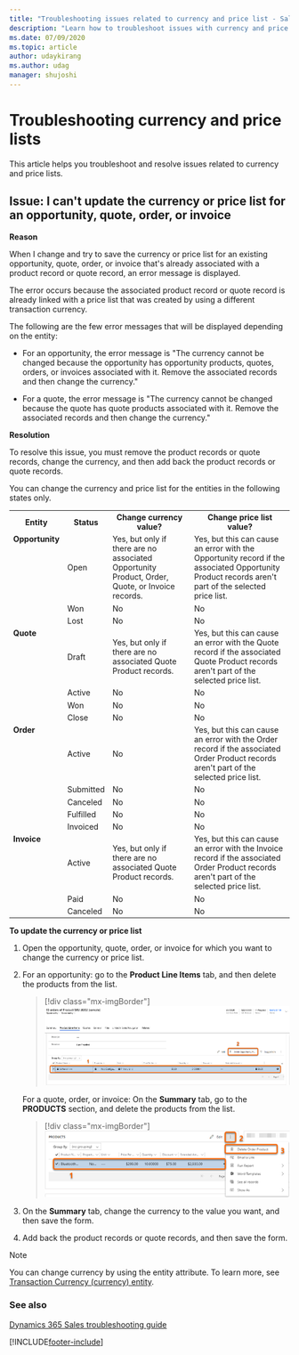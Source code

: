 ```yaml
---
title: "Troubleshooting issues related to currency and price list - Sales Enterprise | MicrosoftDocs"
description: "Learn how to troubleshoot issues with currency and price list in Dynamics 365 Sales."
ms.date: 07/09/2020
ms.topic: article
author: udaykirang
ms.author: udag
manager: shujoshi
---
```


# Troubleshooting currency and price lists

This article helps you troubleshoot and resolve issues related to currency and price lists.

<a name="update_currency_existing-oqoi"> </a>
## Issue: I can't update the currency or price list for an opportunity, quote, order, or invoice

**Reason**

When I change and try to save the currency or price list for an existing opportunity, quote, order, or invoice that's already associated with a product record or quote record, an error message is displayed.

The error occurs because the associated product record or quote record is already linked with a price list that was created by using a different transaction currency.

The following are the few error messages that will be displayed depending on the entity:

- For an opportunity, the error message is "The currency cannot be changed because the opportunity has opportunity products, quotes, orders, or invoices associated with it. Remove the associated records and then change the currency."

- For a quote, the error message is "The currency cannot be changed because the quote has quote products associated with it. Remove the associated records and then change the currency."

**Resolution**

To resolve this issue, you must remove the product records or quote records, change the currency, and then add back the product records or quote records.

You can change the currency and price list for the entities in the following states only.


<table>
<tr><th>Entity</th><th>Status</th><th>Change currency value?</th><th>Change price list value?</th></tr>
<tr><td valign="top" rowspan="3"><b>Opportunity</b></td><td>Open</td><td>Yes, but only if there are no associated Opportunity Product, Order, Quote, or Invoice records.</td><td>Yes, but this can cause an error with the Opportunity record if the associated Opportunity Product records aren't part of the selected price list.</td></tr>
<tr><td>Won</td><td>No</td><td>No</td></tr>
<tr><td>Lost</td><td>No</td><td>No</td></tr>
<tr><td valign="top" rowspan="4"><b>Quote</b></td><td>Draft</td><td>Yes, but only if there are no associated Quote Product records. </td><td>Yes, but this can cause an error with the Quote record if the associated Quote Product records aren't part of the selected price list.</td></tr>
<tr><td>Active</td><td>No</td><td>No</td></tr>
<tr><td>Won</td><td>No</td><td>No</td></tr>
<tr><td>Close</td><td>No</td><td>No</td></tr>
<tr><td valign="top" rowspan="5"><b>Order</b></td><td>Active</td><td>No </td><td>Yes, but this can cause an error with the Order record if the associated Order Product records<!--Edit okay?--> aren't part of the selected price list. </td></tr>
<tr><td>Submitted</td><td>No</td><td>No</td></tr>
<tr><td>Canceled</td><td>No</td><td>No</td></tr>
<tr><td>Fulfilled</td><td>No</td><td>No</td></tr>
<tr><td>Invoiced</td><td>No</td><td>No</td></tr>
<tr><td valign="top" rowspan="3"><b>Invoice</b></td><td>Active</td><td>Yes, but only if there are no associated Quote Product records. </td><td>Yes, but this can cause an error with the Invoice record if the associated Order Product records aren't part of the selected price list.</td></tr>
<tr><td>Paid</td><td>No</td><td>No</td></tr>
<tr><td>Canceled</td><td>No</td><td>No</td></tr>
</table>

**To update the currency or price list**

1. Open the opportunity, quote, order, or invoice for which you want to change the currency or price list.

2. For an opportunity: go to the **Product Line Items** tab, and then delete the products from the list.

    > [!div class="mx-imgBorder"]
    > ![Delete products from the product list in an opportunity form](media/ts-currency-opportunity-product-list.png "Delete products from the product list in an opportunity form")

    For a quote, order, or invoice: On the **Summary** tab, go to the **PRODUCTS** section, and delete the products from the list.

    > [!div class="mx-imgBorder"]
    > ![Delete products from the product list in quote, order, or invoice forms](media/ts-currency-qoi-product-list.png "Delete products from the product list in quote, order, or invoice forms")

3. On the **Summary** tab, change the currency to the value you want, and then save the form. 

4. Add back the product records or quote records, and then save the form.

> [!NOTE]
> You can change currency by using the entity attribute. To learn more, see [Transaction Currency (currency) entity](../customerengagement/on-premises/developer/transaction-currency-currency-entity.md).

### See also

[Dynamics 365 Sales troubleshooting guide](troubleshooting.md)  


[!INCLUDE[footer-include](../includes/footer-banner.md)]
